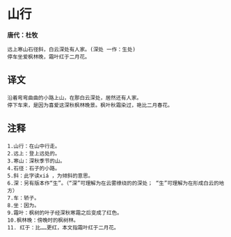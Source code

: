 # 山行

**唐代：杜牧**

    远上寒山石径斜，白云深处有人家。(深处 一作：生处)
    停车坐爱枫林晚，霜叶红于二月花。

译文
--
    沿着弯弯曲曲的小路上山，在那白云深处，居然还有人家。
    停下车来，是因为喜爱这深秋枫林晚景。枫叶秋霜染过，艳比二月春花。

注释
--
    1.山行：在山中行走。
    2.远上：登上远处的。
    3.寒山：深秋季节的山。
    4.石径：石子的小路。
    5.斜：此字读xiá ，为倾斜的意思。
    6.深：另有版本作“生”。（“深”可理解为在云雾缭绕的的深处； “生”可理解为在形成白云的地方）
    7.车：轿子。
    8.坐：因为。
    9.霜叶：枫树的叶子经深秋寒霜之后变成了红色。
    10.枫林晚：傍晚时的枫树林。
    11. 红于：比……更红，本文指霜叶红于二月花。